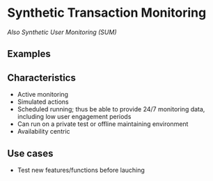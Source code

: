# Synthetic Transaction Monitoring

*Also Synthetic User Monitoring (SUM)*

## Examples

## Characteristics

- Active monitoring
- Simulated actions
- Scheduled running; thus be able to provide 24/7 monitoring data, including low user engagement periods
- Can run on a private test or offline maintaining environment
- Availability centric

## Use cases

- Test new features/functions before lauching